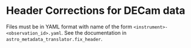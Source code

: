 # Header Corrections for DECam data

Files must be in YAML format with name of the form `<instrument>-<observation_id>.yaml`.
See the documentation in `astro_metadata_translator.fix_header`.
